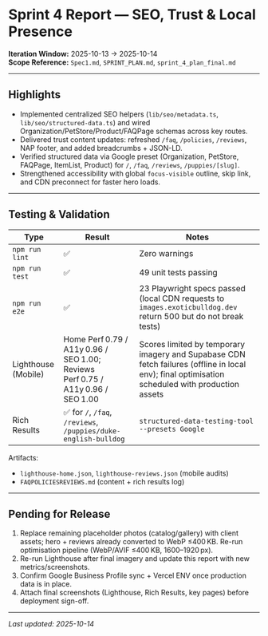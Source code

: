 # Sprint 4 Report — SEO, Trust & Local Presence

**Iteration Window:** 2025-10-13 → 2025-10-14  
**Scope Reference:** `Spec1.md`, `SPRINT_PLAN.md`, `sprint_4_plan_final.md`

---

## Highlights

- Implemented centralized SEO helpers (`lib/seo/metadata.ts`, `lib/seo/structured-data.ts`) and wired Organization/PetStore/Product/FAQPage schemas across key routes.
- Delivered trust content updates: refreshed `/faq`, `/policies`, `/reviews`, NAP footer, and added breadcrumbs + JSON-LD.
- Verified structured data via Google preset (Organization, PetStore, FAQPage, ItemList, Product) for `/`, `/faq`, `/reviews`, `/puppies/[slug]`.
- Strengthened accessibility with global `focus-visible` outline, skip link, and CDN preconnect for faster hero loads.

---

## Testing & Validation

| Type | Result | Notes |
|------|--------|-------|
| `npm run lint` | ✅ | Zero warnings |
| `npm run test` | ✅ | 49 unit tests passing |
| `npm run e2e` | ✅ | 23 Playwright specs passed (local CDN requests to `images.exoticbulldog.dev` return 500 but do not break tests) |
| Lighthouse (Mobile) | Home Perf 0.79 / A11y 0.96 / SEO 1.00; Reviews Perf 0.75 / A11y 0.96 / SEO 1.00 | Scores limited by temporary imagery and Supabase CDN fetch failures (offline in local env); final optimisation scheduled with production assets |
| Rich Results | ✅ for `/`, `/faq`, `/reviews`, `/puppies/duke-english-bulldog` | `structured-data-testing-tool --presets Google` |

Artifacts:  
- `lighthouse-home.json`, `lighthouse-reviews.json` (mobile audits)  
- `FAQPOLICIESREVIEWS.md` (content + rich results log)

---

## Pending for Release

1. Replace remaining placeholder photos (catalog/gallery) with client assets; hero + reviews already converted to WebP ≤400 KB. Re-run optimisation pipeline (WebP/AVIF ≤400 KB, 1600–1920 px).
2. Re-run Lighthouse after final imagery and update this report with new metrics/screenshots.  
3. Confirm Google Business Profile sync + Vercel ENV once production data is in place.  
4. Attach final screenshots (Lighthouse, Rich Results, key pages) before deployment sign-off.

---

_Last updated: 2025-10-14_
